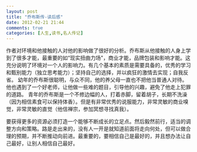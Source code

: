```yaml
---
layout: post
title: "乔布斯传-读后感"
date: 2012-02-21 21:44
comments: true
categories: [人生,读书,名人传记]
---
```

作者对环境和他接触的人对他的影响做了很好的分析。乔布斯从他接触的人身上学到了很多才能，最重要的如“现实扭曲力场"，商业才能，品牌包装和影响才能。这充分说明了环境对一个人的影响力。有几个基本的素质是需要具备的，优秀的学习和甄别能力（独立思考能力）；坚持自己的选择，并以疯狂的激情去实现；自我反省。
幼年的乔布斯很聪明，与众不同，他的养父母一直也不把他当普通人对待。他也遇到了一个好老师，让他做一些难的题目，引导他的兴趣，避免了他走上犯罪的道路。
青年的乔布斯是一个不修边幅的人，打着赤脚，留着胡子，长期不洗澡（因为相信素食可以保持体香）。但是有非常优秀的说服能力，非常灵敏的商业嗅觉，非常灵敏的直觉（他信禅宗，参加冥想寻找真我）。

要获得更多的资源必须打造一个能够不断成长的立足点。然后毅然前行，适当的调整方向和策略。路是走出来的，没有人一开是就知道前面将走向何处，但可以做合理的预期，并不断推动向前进。最重要的，要相信自己是最好的，并且想办法让自己最好，让别人相信自己最好。
